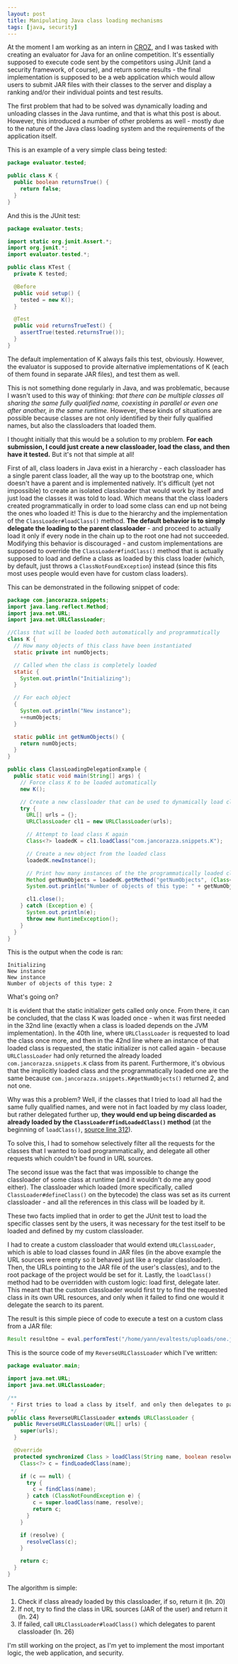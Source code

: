 ```yaml
---
layout: post
title: Manipulating Java class loading mechanisms
tags: [java, security]
---
```



At the moment I am working as an intern in [CROZ](http://www.croz.net/), and I was tasked with creating an evaluator for Java for an online competition. It's essentially supposed to execute code sent by the competitors using JUnit (and a security framework, of course), and return some results - the final implementation is supposed to be a web application which would allow users to submit JAR files with their classes to the server and display a ranking and/or their individual points and test results.

The first problem that had to be solved was dynamically loading and unloading classes in the Java runtime, and that is what this post is about. However, this introduced a number of other problems as well - mostly due to the nature of the Java class loading system and the requirements of the application itself.

This is an example of a very simple class being tested:

```java
package evaluator.tested;

public class K {
  public boolean returnsTrue() {
    return false;
  }
}
```

And this is the JUnit test:

```java
package evaluator.tests;

import static org.junit.Assert.*;
import org.junit.*;
import evaluator.tested.*;

public class KTest {
  private K tested;

  @Before
  public void setup() {
    tested = new K();
  }

  @Test
  public void returnsTrueTest() {
    assertTrue(tested.returnsTrue());
  }
}
```

The default implementation of K always fails this test, obviously. However, the evaluator is supposed to provide alternative implementations of K (each of them found in separate JAR files), and test them as well.

This is not something done regularly in Java, and was problematic, because I wasn't used to this way of thinking: *that there can be multiple classes all sharing the same fully qualified name, coexisting in parallel or even one after another, in the same runtime.* However, these kinds of situations are possible because classes are not only identified by their fully qualified names, but also the classloaders that loaded them.

I thought initially that this would be a solution to my problem. **For each submission, I could just create a new classloader, load the class, and then have it tested.** But it's not that simple at all!

First of all, class loaders in Java exist in a hierarchy - each classloader has a single parent class loader, all the way up to the bootstrap one, which doesn't have a parent and is implemented natively. It's difficult (yet not impossible) to create an isolated classloader that would work by itself and just load the classes it was told to load. Which means that the class loaders created programmatically in order to load some class can end up not being the ones who loaded it! This is due to the hierarchy and the implementation of the `ClassLoader#loadClass()` method. **The default behavior is to simply delegate the loading to the parent classloader** - and proceed to actually load it only if every node in the chain up to the root one had not succeeded. Modifying this behavior is discouraged - and custom implementations are supposed to override the `ClassLoader#findClass()` method that is actually supposed to load and define a class as loaded by this class loader (which, by default, just throws a `ClassNotFoundException`) instead (since this fits most uses people would even have for custom class loaders).

This can be demonstrated in the following snippet of code:

```java
package com.jancorazza.snippets;
import java.lang.reflect.Method;
import java.net.URL;
import java.net.URLClassLoader;

//Class that will be loaded both automatically and programmatically
class K {
  // How many objects of this class have been instantiated
  static private int numObjects;

  // Called when the class is completely loaded
  static {
    System.out.println("Initializing");
  }

  // For each object
  {
    System.out.println("New instance");
    ++numObjects;
  }

  static public int getNumObjects() {
    return numObjects;
  }
}

public class ClassLoadingDelegationExample {
  public static void main(String[] args) {
    // Force class K to be loaded automatically
    new K();

    // Create a new classloader that can be used to dynamically load classes
    try {
      URL[] urls = {};
      URLClassLoader cl1 = new URLClassLoader(urls);

      // Attempt to load class K again
      Class<?> loadedK = cl1.loadClass("com.jancorazza.snippets.K");

      // Create a new object from the loaded class
      loadedK.newInstance();

      // Print how many instances of the the programmatically loaded class have been instantiated
      Method getNumObjects = loadedK.getMethod("getNumObjects", (Class<?> []) null);
      System.out.println("Number of objects of this type: " + getNumObjects.invoke(null, (Object[]) null));

      cl1.close();
    } catch (Exception e) {
      System.out.println(e);
      throw new RuntimeException();
    }
  }
}
```

This is the output when the code is ran:

```
Initializing
New instance
New instance
Number of objects of this type: 2
```

What's going on?

It is evident that the static initializer gets called only once. From there, it can be concluded, that the class K was loaded once - when it was first needed in the 32nd line (exactly when a class is loaded depends on the JVM implementation). In the 40th line, where `URLClassLoader` is requested to load the class once more, and then in the 42nd line where an instance of that loaded class is requested, the static initializer is not called again - because `URLClassLoader` had only returned the already loaded `com.jancorazza.snippets.K` class from its parent. Furthermore, it's obvious that the implicitly loaded class and the programmatically loaded one are the same because `com.jancorazza.snippets.K#getNumObjects()` returned 2, and not one.

Why was this a problem? Well, if the classes that I tried to load all had the same fully qualified names, and were not in fact loaded by my class loader, but rather delegated further up, **they would end up being discarded as already loaded by the `ClassLoader#findLoadedClass()` method** (at the beginning of `loadClass()`, [source line 312](http://grepcode.com/file/repository.grepcode.com/java/root/jdk/openjdk/6-b14/java/lang/ClassLoader.java#ClassLoader.loadClass%28java.lang.String%2Cboolean%29)).

To solve this, I had to somehow selectively filter all the requests for the classes that I wanted to load programmatically, and delegate all other requests which couldn't be found in URL sources.

The second issue was the fact that was impossible to change the classloader of some class at runtime (and it wouldn't do me any good either). The classloader which loaded (more specifically, called `ClassLoader#defineClass()` on the bytecode) the class was set as its current classloader - and all the references in this class will be loaded by it.

These two facts implied that in order to get the JUnit test to load the specific classes sent by the users, it was necessary for the test itself to be loaded and defined by my custom classloader.

I had to create a custom classloader that would extend `URLClassLoader`, which is able to load classes found in JAR files (in the above example the URL sources were empty so it behaved just like a regular classloader). Then, the URLs pointing to the JAR file of the user's class(es), and to the root package of the project would be set for it. Lastly, the `loadClass()` method had to be overridden with custom logic: load first, delegate later. This meant that the custom classloader would first try to find the requested class in its own URL resources, and only when it failed to find one would it delegate the search to its parent.

The result is this simple piece of code to execute a test on a custom class from a JAR file:

```java
Result resultOne = eval.performTest("/home/yann/evaltests/uploads/one.jar", "evaluator.tests.KTest");
```

This is the source code of my `ReverseURLClassLoader` which I've written:

```java
package evaluator.main;

import java.net.URL;
import java.net.URLClassLoader;

/**
 * First tries to load a class by itself, and only then delegates to parent.
 */
public class ReverseURLClassLoader extends URLClassLoader {
  public ReverseURLClassLoader(URL[] urls) {
    super(urls);
  }

  @Override
  protected synchronized Class > loadClass(String name, boolean resolve) throws ClassNotFoundException {
    Class<?> c = findLoadedClass(name);

    if (c == null) {
      try {
        c = findClass(name);
      } catch (ClassNotFoundException e) {
        c = super.loadClass(name, resolve);
        return c;
      }
    }

    if (resolve) {
      resolveClass(c);
    }

    return c;
  }
}
```

The algorithm is simple:

1. Check if class already loaded by this classloader, if so, return it (ln. 20)
2. If not, try to find the class in URL sources (JAR of the user) and return it (ln. 24)
3. If failed, call `URLClassLoader#loadClass()` which delegates to parent classloader (ln. 26)

I'm still working on the project, as I'm yet to implement the most important logic, the web application, and security.
